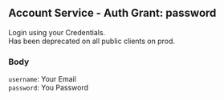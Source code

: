 ## Account Service - Auth Grant: password

Login using your Credentials. <br/>
Has been deprecated on all public clients on prod.

### Body

`username`: Your Email \
`password`: You Password
